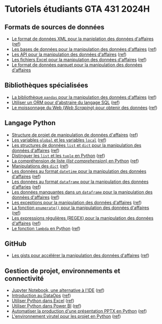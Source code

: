 # Tutoriels étudiants GTA 431 2024H

## Formats de sources de données
- [Le format de données XML pour la maniplation des données d'affaires](./tutoriels/xml/README.md)  ([ref](https://github.com/Meganecordeau/Tutoriel_XML))
- [Les bases de données pour la manipulation des données d'affaires](./tutoriels/sgbd/README.md)  ([ref](https://github.com/Yvem22/Tutoriel-base-de-donn-e))
- [Les API pour la manipulation des données d'affaires](./tutoriels/api/README.md)  ([ref](https://github.com/FredLangevin/Tutoriel-API/tree/main))
- [Les fichiers Excel pour la manipulation des données d'affaires](./tutoriels/excel/README.md)  ([ref](https://github.com/evegrenier/Tutoriel))
- [Le format de données parquet pour la manipulation des données d'affaires](./tutoriels/parquet/README.md) 

## Bibliothèques spécialisées
- [La bibliothèque `pandas` pour la manipulation des données d'affaires](./tutoriels/pandas/README.md)  ([ref](https://github.com/ShanyRoberge/Projet-tutoriel))
- [Utiliser un ORM pour d'abstraire du langage SQL](./tutoriels/orm/README.md) ([ref](https://github.com/emilehuardudes/GTA431-tutoriels))
- [Le moissonnage du Web (_Web Scraping_) pour obtenir des données](./tutoriels/scraping/README.md) ([ref](https://github.com/JasmineDuplessis/livrable-tutoriel-web-scrapping))

## Langage Python
- [Structure de projet de manipulation de données d'affaires](./tutoriels/projet/structure_projet.md) ([ref](https://github.com/udes-gta431/gta431-livrable-tutoriel-lyudmylakovb/tree/main))
- [Les variables `global` et les variables `local`](./tutoriels/variables/README.md) ([ref](https://github.com/LaurieUDES/Tutoriel-variables-locales-et-globales))
- [Les structures de données `list` et `dict` pour la manipulation des données d'affaires](./tutoriels/structures/README.md)  ([ref](https://github.com/sarabelk25/tutoriel/tree/main))
- [Distinguer les `list` et les `tuple` en Python](./tutoriels/structures02/README.md) ([ref](https://github.com/carj1826/Tutoriel))
- [La compréhension de liste (_list comprehension_) en Python](./tutoriels/comprehension/README.md) ([ref](https://github.com/daphnelauziere/GTA431_Tutoriel_laud1502))
- [Manipulations des `dict`](./tutoriels/dictionnaires/README.md) ([ref](https://github.com/zacharydb/Tutoriel))
- [Les données au format `datetime` pour la manipulation des données d'affaires](./tutoriels/datetime/README.md)  ([ref](https://github.com/pitalain/Tutoriel))
- [Les données au format `dataframe` pour la manipulation des données d'affaries](./tutoriels/dataframe/README.md)  ([ref](https://github.com/udes-gta431/gta431-livrable-tutoriel-SIMR2601/blob/main/tutoriel.md))
- [Les données manquantes dans un `dataframe` pour la manipulation des données d'affaires](./tutoriels/na/tutoriel.md) ([ref](https://github.com/udes-gta431/gta431-livrable-tutoriel-SIMR2601/tree/main))
- [Les exceptions pour la manipulation des données d'affaires](./tutoriels/exceptions/README.md)  ([ref](https://github.com/Jeldaayubi/Gestion-des-exceptions-en-Python/blob/main/README.md)) 
- [La fonction `enumerate()` pour la manipulation des données d'affaires](./tutoriels/enumerate/README.md)  ([ref](https://github.com/azzaaminahajri/tutoriel-sur-la-fonction-enumerate))
- [Les expressions régulières (REGEX) pour la manipulation des données d'affaires](./tutoriels/regex/README.md)  ([ref](https://github.com/pitchjr77/Tutoriel_Regex101_GTA431_PICS2704/tree/main))
- [Le fonction `lambda` en Python](./tutoriels/lambda/README.md) ([ref](https://github.com/EdouardLitjens/Tutoriel-Remise))

## GitHub 
- [Les gists pour accélérer la manipulation des données d'affaires](./tutoriels/gists/README.md)  ([ref](https://github.com/noemiebelley/Tutoriel-GISTS.Github))

## Gestion de projet, environnements et connectivité
- [Jupyter Notebook, une alternative à l'IDE](./tutoriels/jupyter/README.md) ([ref](https://github.com/TomassinaBB/Jupyter-Notebook-et-PyCharm-Comparaison-et-Utilisation))
- [Introduction au DataOps](./tutoriels/dataops/README.md) ([ref](https://github.com/Charlesb989/Projet-DataOps1))
- [Utiliser Python dans Excel](./tutoriels/excel/README.md) ([ref](https://github.com/evegrenier/Tutoriel))
- [Utiliser Python dans Power BI](./tutoriels/powerbi/README.md) ([ref](https://github.com/Andropyne/Tutoriel-Python-dans-Power-BI))
- [Automatiser la production d'une présentation PPTX en Python](./tutoriels/pptx/README.md) ([ref](https://github.com/andrea-vreug/Turotiel_GTA431))
- [L'environnement virutel pour les projet en Python](./tutoriels/venv/README.md) ([ref](https://github.com/MelisandeCC/Tutoriel_venv/tree/main))


